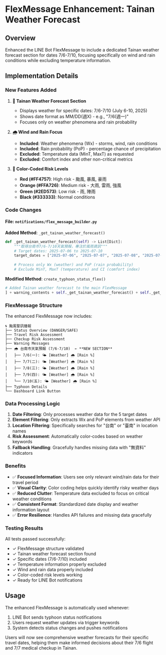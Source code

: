 # FlexMessage Enhancement: Tainan Weather Forecast

## Overview
Enhanced the LINE Bot FlexMessage to include a dedicated Tainan weather forecast section for dates 7/6-7/10, focusing specifically on wind and rain conditions while excluding temperature information.

## Implementation Details

### New Features Added

1. **📅 Tainan Weather Forecast Section**
   - Displays weather for specific dates: 7/6-7/10 (July 6-10, 2025)
   - Shows date format as MM/DD(週X) - e.g., "7/6(週一)"
   - Focuses only on weather phenomena and rain probability

2. **🌧️ Wind and Rain Focus**
   - **Included**: Weather phenomena (Wx) - storms, wind, rain conditions
   - **Included**: Rain probability (PoP) - percentage chance of precipitation
   - **Excluded**: Temperature data (MinT, MaxT) as requested
   - **Excluded**: Comfort index and other non-critical metrics

3. **🎨 Color-Coded Risk Levels**
   - **Red (#FF4757)**: High risk - 颱風, 暴風, 豪雨
   - **Orange (#FFA726)**: Medium risk - 大雨, 雷雨, 強風
   - **Green (#2ED573)**: Low risk - 雨, 陣雨
   - **Black (#333333)**: Normal conditions

### Code Changes

#### File: `notifications/flex_message_builder.py`

**Added Method**: `_get_tainan_weather_forecast()`
```python
def _get_tainan_weather_forecast(self) -> List[Dict]:
    """取得台南市7/6-7/10天氣預報，專注於風雨資訊"""
    # Target dates: 2025-07-06 to 2025-07-10
    target_dates = ["2025-07-06", "2025-07-07", "2025-07-08", "2025-07-09", "2025-07-10"]
    
    # Process only Wx (weather) and PoP (rain probability)
    # Exclude MinT, MaxT (temperature) and CI (comfort index)
```

**Modified Method**: `create_typhoon_status_flex()`
```python
# Added Tainan weather forecast to the main FlexMessage
] + warning_contents + self._get_tainan_weather_forecast() + self._get_typhoon_details_flex_content()
```

### FlexMessage Structure

The enhanced FlexMessage now includes:

```
🌀 颱風警訊播報
├── Status Overview (DANGER/SAFE)
├── Travel Risk Assessment
├── Checkup Risk Assessment
├── Warning Messages
├── 🌧️ 台南市天氣預報 (7/6-7/10)  ← **NEW SECTION**
│   ├── 7/6(一): 🌤️ [Weather] 🌧️ [Rain %]
│   ├── 7/7(二): 🌤️ [Weather] 🌧️ [Rain %]
│   ├── 7/8(三): 🌤️ [Weather] 🌧️ [Rain %]
│   ├── 7/9(四): 🌤️ [Weather] 🌧️ [Rain %]
│   └── 7/10(五): 🌤️ [Weather] 🌧️ [Rain %]
├── Typhoon Details
└── Dashboard Link Button
```

### Data Processing Logic

1. **Date Filtering**: Only processes weather data for the 5 target dates
2. **Element Filtering**: Only extracts Wx and PoP elements from weather API
3. **Location Filtering**: Specifically searches for "台南" or "臺南" in location names
4. **Risk Assessment**: Automatically color-codes based on weather keywords
5. **Fallback Handling**: Gracefully handles missing data with "無資料" indicators

### Benefits

- ✅ **Focused Information**: Users see only relevant wind/rain data for their travel period
- ✅ **Visual Clarity**: Color coding helps quickly identify risky weather days
- ✅ **Reduced Clutter**: Temperature data excluded to focus on critical weather conditions
- ✅ **Consistent Format**: Standardized date display and weather information layout
- ✅ **Error Resilience**: Handles API failures and missing data gracefully

### Testing Results

All tests passed successfully:
- ✓ FlexMessage structure validated
- ✓ Tainan weather forecast section found
- ✓ Specific dates (7/6-7/10) included
- ✓ Temperature information properly excluded
- ✓ Wind and rain data properly included
- ✓ Color-coded risk levels working
- ✓ Ready for LINE Bot notifications

## Usage

The enhanced FlexMessage is automatically used whenever:
1. LINE Bot sends typhoon status notifications
2. Users request weather updates via trigger keywords
3. System detects status changes and pushes notifications

Users will now see comprehensive weather forecasts for their specific travel dates, helping them make informed decisions about their 7/6 flight and 7/7 medical checkup in Tainan.